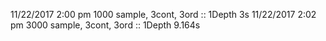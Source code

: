 11/22/2017 2:00 pm 1000 sample, 3cont, 3ord :: 1Depth 3s
11/22/2017 2:02 pm 3000 sample, 3cont, 3ord :: 1Depth 9.164s
